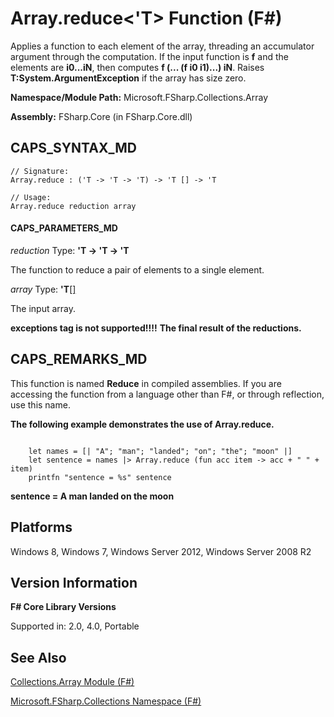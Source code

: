 # Array.reduce<'T> Function (F#)

Applies a function to each element of the array, threading an accumulator argument through the computation. If the input function is **f** and the elements are **i0...iN**, then computes **f (... (f i0 i1)...) iN**. Raises **T:System.ArgumentException** if the array has size zero.

**Namespace/Module Path:** Microsoft.FSharp.Collections.Array

**Assembly:** FSharp.Core (in FSharp.Core.dll)


## CAPS_SYNTAX_MD

```
// Signature:
Array.reduce : ('T -> 'T -> 'T) -> 'T [] -> 'T

// Usage:
Array.reduce reduction array
```

#### CAPS_PARAMETERS_MD
*reduction*
Type: **'T -&gt; 'T -&gt; 'T**


The function to reduce a pair of elements to a single element.


*array*
Type: **'T**[[]](http://msdn.microsoft.com/en-us/library/def20292-9aae-4596-9275-b94e594f8493)


The input array.



**exceptions tag is not supported!!!!**
**The final result of the reductions.**
## CAPS_REMARKS_MD
This function is named **Reduce** in compiled assemblies. If you are accessing the function from a language other than F#, or through reflection, use this name.

**The following example demonstrates the use of Array.reduce.**
```

    let names = [| "A"; "man"; "landed"; "on"; "the"; "moon" |]
    let sentence = names |> Array.reduce (fun acc item -> acc + " " + item)
    printfn "sentence = %s" sentence
```

**sentence = A man landed on the moon**
## Platforms
Windows 8, Windows 7, Windows Server 2012, Windows Server 2008 R2


## Version Information
**F# Core Library Versions**

Supported in: 2.0, 4.0, Portable




## See Also
[Collections.Array Module &#40;F&#35;&#41;](Collections.Array+Module+%28F%23%29.md)

[Microsoft.FSharp.Collections Namespace &#40;F&#35;&#41;](Microsoft.FSharp.Collections+Namespace+%28F%23%29.md)

